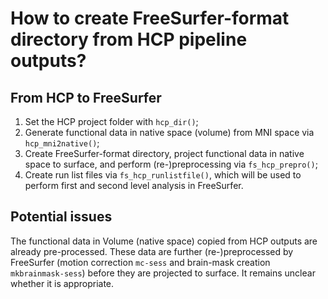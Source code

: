 
# How to create FreeSurfer-format directory from HCP pipeline outputs?

## From HCP to FreeSurfer

1. Set the HCP project folder with `hcp_dir()`;
2. Generate functional data in native space (volume) from MNI space via `hcp_mni2native()`;
3. Create FreeSurfer-format directory, project functional data in native space to surface, and perform (re-)preprocessing via `fs_hcp_prepro()`;
4. Create run list files via `fs_hcp_runlistfile()`, which will be used to perform first and second level analysis in FreeSurfer.

## Potential issues
The functional data in Volume (native space) copied from HCP outputs are already pre-processed. These data are further (re-)preprocessed by FreeSurfer (motion correction `mc-sess` and brain-mask creation `mkbrainmask-sess`) before they are projected to surface. It remains unclear whether it is appropriate.
